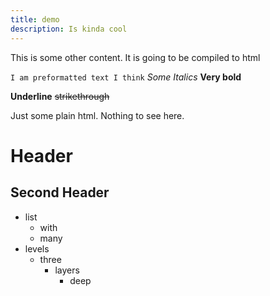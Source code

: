 ```yaml
---
title: demo
description: Is kinda cool
---
```


This is some other content. It is going to be compiled to html

`I am preformatted text I think`
_Some Italics_
**Very bold**

**Underline**
~~strikethrough~~

<p>
  Just some plain html. Nothing to see here.
</p>

# Header

## Second Header

- list
  - with
  - many
- levels
  - three
    - layers
      - deep
